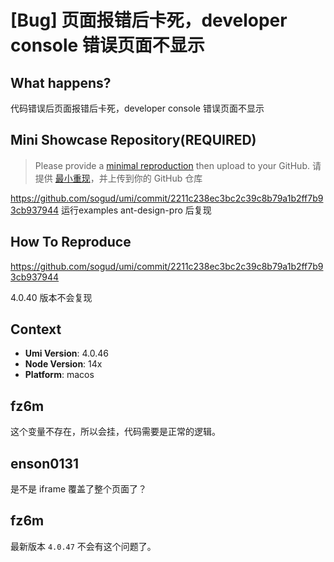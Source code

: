 # [Bug] 页面报错后卡死，developer console 错误页面不显示

<!--
感谢您向我们反馈问题，为了高效的解决问题，我们期望你能提供以下信息：
-->

## What happens?

<!-- A clear and concise description of what the bug is. -->
<!-- 清晰的描述下遇到的问题。-->

代码错误后页面报错后卡死，developer console 错误页面不显示

## Mini Showcase Repository(REQUIRED)

> Please provide a [minimal reproduction](https://stackoverflow.com/help/minimal-reproducible-example) then upload to your GitHub. 请提供 [最小重现](https://stackoverflow.com/help/minimal-reproducible-example)，并上传到你的 GitHub 仓库

<!-- 为节约大家的时间，无复现步骤的 ISSUE 会被关闭，提供之后再 REOPEN -->
<!-- YOUR_REPOSITORY_URL on github or stackbliz -->

https://github.com/sogud/umi/commit/2211c238ec3bc2c39c8b79a1b2ff7b93cb937944
运行examples ant-design-pro 后复现

## How To Reproduce

https://github.com/sogud/umi/commit/2211c238ec3bc2c39c8b79a1b2ff7b93cb937944

4.0.40 版本不会复现

## Context

- **Umi Version**: 4.0.46
- **Node Version**: 14x
- **Platform**: macos

## fz6m

这个变量不存在，所以会挂，代码需要是正常的逻辑。

## enson0131

是不是 iframe 覆盖了整个页面了？

## fz6m

最新版本 `4.0.47` 不会有这个问题了。

